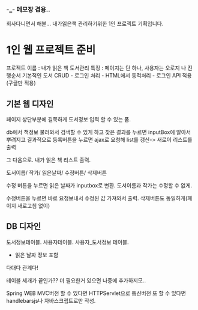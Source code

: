 ### -_- 메모장 겸용..
회사다니면서 해볼... 내가읽은책 관리하기위한 1인 프로젝트 기획입니다.


# 1인 웹 프로젝트 준비

프로젝트 이름 : 내가 읽은 책 도서관리
특징 : 페이지는 단 하나, 사용자는 오로지 나
진행순서
기본적인 도서 CRUD - 로그인 처리 - HTML에서 동적처리 - 로그인 API 적용(구글만 적용)


## 기본 웹 디자인

페이지 상단부분에 길쭉하게 도서정보 입력 할 수 있는 폼.

db에서 책정보 불러와서 
검색할 수 있게 하고 찾은 결과를 누르면
inputBox에 알아서 뿌려지고
결과적으로 등록버튼을 누르면 ajax로 요청해 list를 갱신-> 새로이 리스트를 출력


그 다음으로.
내가 읽은 책 리스트 출력.

도서이름/ 작가/ 읽은날짜/ 수정버튼/ 삭제버튼

수정 버튼을 누르면 읽은 날짜가 inputbox로 변환.
도서이름과 작가는 수정할 수 없게.

수정버튼을 누르면 바로 요청보내서 수정된 값 가져와서 출력.
삭제버튼도 동일하게(페이지 새로고침 없이)




## DB 디자인
도서정보테이블.
사용자테이블.
사용자_도서정보 테이블.
 - 읽은 날짜 정보 포함

다대다 관계다!



테이블 세개가 끝인가??
더 필요한거 있으면 나중에 추가하지모..

Spring WEB MVC버전 
할 수 있다면
HTTPServlet으로 통신버전
또 할 수 있다면
handlebarsjs나 자바스크립트로만 작성.
